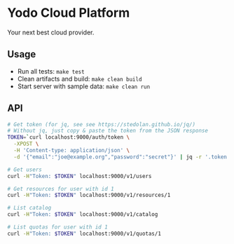 # Yodo Cloud Platform

Your next best cloud provider.

## Usage

- Run all tests: `make test`
- Clean artifacts and build: `make clean build`
- Start server with sample data: `make clean run`

## API

```sh
# Get token (for jq, see see https://stedolan.github.io/jq/)
# Without jq, just copy & paste the token from the JSON response
TOKEN=`curl localhost:9000/auth/token \
  -XPOST \
  -H 'Content-type: application/json' \
  -d '{"email":"joe@example.org","password":"secret"}' | jq -r '.token'`

# Get users
curl -H"Token: $TOKEN" localhost:9000/v1/users

# Get resources for user with id 1
curl -H"Token: $TOKEN" localhost:9000/v1/resources/1

# List catalog
curl -H"Token: $TOKEN" localhost:9000/v1/catalog

# List quotas for user with id 1
curl -H"Token: $TOKEN" localhost:9000/v1/quotas/1
```
